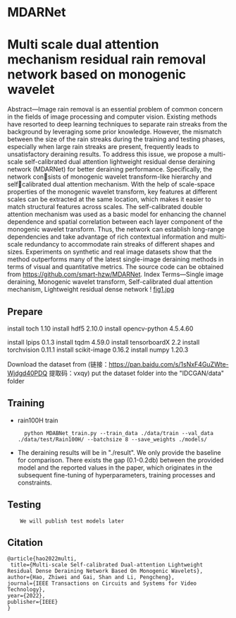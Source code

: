 # MDARNet
# Multi scale dual attention mechanism residual rain removal network based on monogenic wavelet
Abstract—Image rain removal is an essential problem of common concern in the fields of image processing and computer vision.
Existing methods have resorted to deep learning techniques to separate rain streaks from the background by leveraging some 
prior knowledge. However, the mismatch between the size of the rain streaks during the training and testing phases, especially 
when large rain streaks are present, frequently leads to unsatisfactory deraining results. To address this issue, we propose a 
multi-scale self-calibrated dual attention lightweight residual dense deraining network (MDARNet) for better deraining 
performance. Specifically, the network consists of monogenic wavelet transform-like hierarchy and selfcalibrated dual 
attention mechanism. With the help of scale-space properties of the monogenic wavelet transform, key features at different 
scales can be extracted at the same location, which makes it easier to match structural features across scales. The self-calibrated
double attention mechanism was used as a basic model for enhancing the channel dependence and spatial correlation between each layer 
component of the monogenic wavelet transform. Thus, the network can establish long-range dependencies and take advantage of rich 
contextual information and multi-scale redundancy to accommodate rain streaks of different shapes and sizes. Experiments on synthetic
and real image datasets show that the method outperforms many of the latest single-image deraining methods in terms of visual and 
quantitative metrics. The source code can be obtained from https://github.com/smart-hzw/MDARNet.
Index Terms—Single image deraining, Monogenic wavelet transform, Self-calibrated dual attention mechanism, Lightweight residual dense network
! [fig1.jpg](./fig1.jpg)

## Prepare
install toch 1.10
install hdf5 2.10.0
install opencv-python 4.5.4.60



install lpips 0.1.3
install tqdm 4.59.0
install tensorboardX 2.2
install torchvision 0.11.1
install scikit-image 0.16.2
install numpy 1.20.3

Download the dataset from (链接：https://pan.baidu.com/s/1sNxF4GuZWte-Wjdgd40PDQ 提取码：vxqy)  put the dataset folder into the "IDCGAN/data" folder

## Training
* rain100H train
	
		python MDABNet_train.py --train_data ./data/train --val_data ./data/test/Rain100H/ --batchsize 8 --save_weights ./models/

* The deraining results will be in "./result". We only provide the baseline for comparison. There exists the gap (0.1-0.2db) between the provided model and the reported values in the paper, which originates in the subsequent fine-tuning of hyperparameters, training processes and constraints.
	
## Testing
        We will publish test models later

## Citation
    @article{hao2022multi,
     title={Multi-scale Self-calibrated Dual-attention Lightweight Residual Dense Deraining Network Based On Monogenic Wavelets},
    author={Hao, Zhiwei and Gai, Shan and Li, Pengcheng},
    journal={IEEE Transactions on Circuits and Systems for Video Technology},
    year={2022},
    publisher={IEEE}
    }